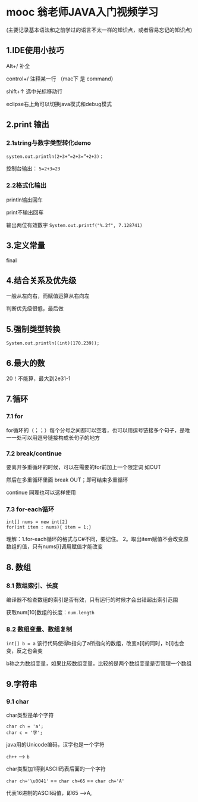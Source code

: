 # mooc 翁老师JAVA入门视频学习

(主要记录基本语法和之前学过的语言不太一样的知识点，或者容易忘记的知识点)
## 1.IDE使用小技巧

Alt+/ 补全

control+/ 注释某一行 （mac下 是 command）

shift+↑ 选中光标移动行

eclipse右上角可以切换java模式和debug模式

## 2.print 输出
### 2.1string与数字类型转化demo
`system.out.println(2+3+“=2+3=”+2+3)；`

控制台输出：
`5=2+3=23`

### 2.2格式化输出
println输出回车

print不输出回车

输出两位有效数字
`System.out.printf("%.2f", 7.128741)`

## 3.定义常量
final

## 4.结合关系及优先级

一般从左向右，而赋值运算从右向左

判断优先级很低，最后做

## 5.强制类型转换

`System.out.println((int)(170.239));`

## 6.最大的数
20！不能算，最大到2e31-1

## 7.循环
### 7.1 for
for循环的（；；）每个分号之间都可以空着，也可以用逗号链接多个句子，是唯一一处可以用逗号链接构成长句子的地方

### 7.2 break/continue
要离开多重循环的时候，可以在需要的for前加上一个限定词 如OUT

然后在多重循环里面 break OUT；即可结束多重循环

continue 同理也可以这样使用
### 7.3 for-each循环
```
int[] nums = new int[2]
for(int item : nums){ item = 1;}
```
理解：1.for-each循环的格式与C#不同，要记住。 2。取出item赋值不会改变原数组的值，只有nums[i]调用赋值才能改变
## 8. 数组
### 8.1 数组索引、长度
编译器不检查数组的索引是否有效，只有运行的时候才会出错超出索引范围

获取num[10]数组的长度：`num.length`

### 8.2 数组变量、数组复制
`int[] b = a` 该行代码使得b指向了a所指向的数组，改变a[i]的同时，b[i]也会变，反之也会变

b称之为数组变量，如果比较数组变量，比较的是两个数组变量是否管理一个数组

## 9.字符串
### 9.1 char
char类型是单个字符
```
char ch = 'a';
char c = '字';
```
java用的Unicode编码，汉字也是一个字符

`ch++` --> `b`

char类型加1得到ASCII码表后面的一个字符

`char ch='\u0041'` == `char ch=65` == `char ch='A'`

代表16进制的ASCII码值，即65 -->A,

